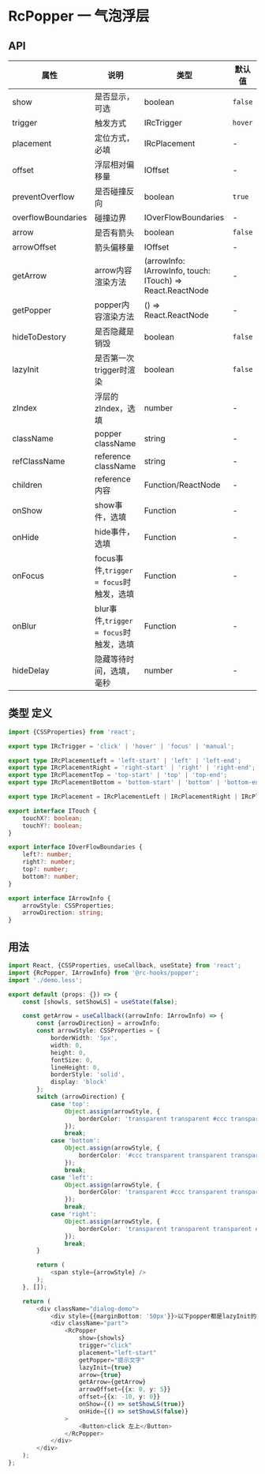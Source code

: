 # RcPopper 一 气泡浮层

## API
属性 | 说明 | 类型 | 默认值
-----|-----|-----|------
show | 是否显示，可选 | boolean | `false`
trigger | 触发方式 | IRcTrigger | `hover`
placement | 定位方式，必填 | IRcPlacement | -
offset | 浮层相对偏移量 | IOffset | -
preventOverflow | 是否碰撞反向 | boolean | `true`
overflowBoundaries | 碰撞边界 | IOverFlowBoundaries | -
arrow | 是否有箭头 | boolean | `false`
arrowOffset | 箭头偏移量 | IOffset | -
getArrow | arrow内容渲染方法 | (arrowInfo: IArrowInfo, touch: ITouch) => React.ReactNode | -
getPopper | popper内容渲染方法 | () => React.ReactNode | -
hideToDestory | 是否隐藏是销毁 | boolean | `false`
lazyInit | 是否第一次trigger时渲染 | boolean | `false`
zIndex | 浮层的zIndex，选填 | number | -
className | popper className | string | -
refClassName | reference className | string | -
children | reference内容 | Function/ReactNode | -
onShow | show事件，选填 | Function | -
onHide | hide事件，选填 | Function | -
onFocus | focus事件,`trigger = focus`时触发，选填 | Function | -
onBlur | blur事件,`trigger = focus`时触发，选填 | Function | -
hideDelay | 隐藏等待时间，选填，毫秒 | number | -

## 类型 定义
```typescript jsx
import {CSSProperties} from 'react';

export type IRcTrigger = 'click' | 'hover' | 'focus' | 'manual';

export type IRcPlacementLeft = 'left-start' | 'left' | 'left-end';
export type IRcPlacementRight = 'right-start' | 'right' | 'right-end';
export type IRcPlacementTop = 'top-start' | 'top' | 'top-end';
export type IRcPlacementBottom = 'bottom-start' | 'bottom' | 'bottom-end';

export type IRcPlacement = IRcPlacementLeft | IRcPlacementRight | IRcPlacementTop | IRcPlacementBottom;

export interface ITouch {
    touchX?: boolean;
    touchY?: boolean;
}

export interface IOverFlowBoundaries {
    left?: number;
    right?: number;
    top?: number;
    bottom?: number;
}

export interface IArrowInfo {
    arrowStyle: CSSProperties;
    arrowDirection: string;
}

```

## 用法
```typescript jsx
import React, {CSSProperties, useCallback, useState} from 'react';
import {RcPopper, IArrowInfo} from '@rc-hooks/popper';
import './demo.less';

export default (props: {}) => {
    const [showls, setShowLS] = useState(false);

    const getArrow = useCallback((arrowInfo: IArrowInfo) => {
        const {arrowDirection} = arrowInfo;
        const arrowStyle: CSSProperties = {
            borderWidth: '5px',
            width: 0,
            height: 0,
            fontSize: 0,
            lineHeight: 0,
            borderStyle: 'solid',
            display: 'block'
        };
        switch (arrowDirection) {
            case 'top':
                Object.assign(arrowStyle, {
                    borderColor: 'transparent transparent #ccc transparent'
                });
                break;
            case 'bottom':
                Object.assign(arrowStyle, {
                    borderColor: '#ccc transparent transparent transparent'
                });
                break;
            case 'left':
                Object.assign(arrowStyle, {
                    borderColor: 'transparent #ccc transparent transparent'
                });
                break;
            case 'right':
                Object.assign(arrowStyle, {
                    borderColor: 'transparent transparent transparent #ccc'
                });
                break;
        }

        return (
            <span style={arrowStyle} />
        );
    }, []);

    return (
        <div className="dialog-demo">
            <div style={{marginBottom: '50px'}}>以下popper都是lazyInit的, hover会在隐藏时销毁，click的不会销毁</div>
            <div className="part">
                <RcPopper
                    show={showls}
                    trigger="click"
                    placement="left-start"
                    getPopper="提示文字"
                    lazyInit={true}
                    arrow={true}
                    getArrow={getArrow}
                    arrowOffset={{x: 0, y: 5}}
                    offset={{x: -10, y: 0}}
                    onShow={() => setShowLS(true)}
                    onHide={() => setShowLS(false)}
                >
                    <Button>click 左上</Button>
                </RcPopper>
            </div>
        </div>
    );
};
```
